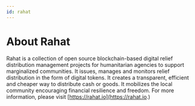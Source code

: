 ```yaml
---
id: rahat
---
```


# About Rahat 

Rahat is a collection of open source blockchain-based digital relief distribution management projects  for humanitarian agencies to support marginalized communities. It issues, manages and monitors relief distribution in the form of digital tokens. It creates a transparent, efficient and cheaper way to distribute cash or goods. It mobilizes the local community encouraging financial resilience and freedom. For more information, please visit [https://rahat.io](https://rahat.io.)
